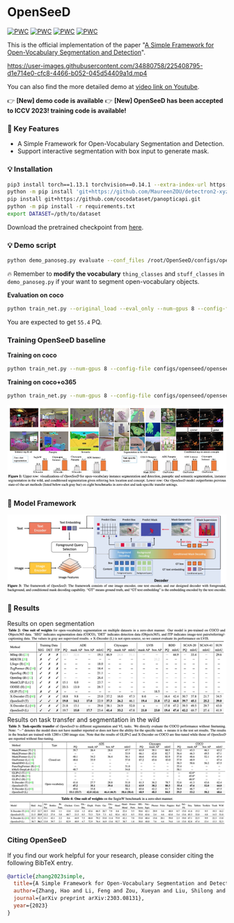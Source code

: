 # OpenSeeD
[![PWC](https://img.shields.io/endpoint.svg?url=https://paperswithcode.com/badge/a-simple-framework-for-open-vocabulary/panoptic-segmentation-on-coco-minival)](https://paperswithcode.com/sota/panoptic-segmentation-on-coco-minival?p=a-simple-framework-for-open-vocabulary)
[![PWC](https://img.shields.io/endpoint.svg?url=https://paperswithcode.com/badge/a-simple-framework-for-open-vocabulary/panoptic-segmentation-on-ade20k-val)](https://paperswithcode.com/sota/panoptic-segmentation-on-ade20k-val?p=a-simple-framework-for-open-vocabulary)
[![PWC](https://img.shields.io/endpoint.svg?url=https://paperswithcode.com/badge/a-simple-framework-for-open-vocabulary/instance-segmentation-on-ade20k-val)](https://paperswithcode.com/sota/instance-segmentation-on-ade20k-val?p=a-simple-framework-for-open-vocabulary)
[![PWC](https://img.shields.io/endpoint.svg?url=https://paperswithcode.com/badge/a-simple-framework-for-open-vocabulary/instance-segmentation-on-cityscapes-val)](https://paperswithcode.com/sota/instance-segmentation-on-cityscapes-val?p=a-simple-framework-for-open-vocabulary)

This is the official implementation of the paper "[A Simple Framework for Open-Vocabulary Segmentation and Detection](https://arxiv.org/pdf/2303.08131.pdf)".

https://user-images.githubusercontent.com/34880758/225408795-d1e714e0-cfc8-4466-b052-045d54409a1d.mp4

You can also find the more detailed demo at [video link on Youtube](https://www.youtube.com/watch?v=z4gsQw2n7iM).

:point_right: **[New] demo code is available**
:point_right: **[New] OpenSeeD has been accepted to ICCV 2023! training code is available!**

### :rocket: Key Features
- A Simple Framework for Open-Vocabulary Segmentation and Detection.
- Support interactive segmentation with box input to generate mask.

### :bulb: Installation
```sh
pip3 install torch==1.13.1 torchvision==0.14.1 --extra-index-url https://download.pytorch.org/whl/cu113
python -m pip install 'git+https://github.com/MaureenZOU/detectron2-xyz.git'
pip install git+https://github.com/cocodataset/panopticapi.git
python -m pip install -r requirements.txt
export DATASET=/pth/to/dataset
```
Download the pretrained checkpoint from [here](https://github.com/IDEA-Research/OpenSeeD/releases/download/openseed/model_state_dict_swint_51.2ap.pt).
### :bulb: Demo script
```sh
python demo_panoseg.py evaluate --conf_files /root/OpenSeeD/configs/openseed/openseed_swint_lang.yaml   --overrides WEIGHT /root/OpenSeeD/demo/model_state_dict_swint_51.2ap.pt
```
:fire: Remember to **modify the vocabulary**  `thing_classes` and `stuff_classes` in `demo_panoseg.py`  if your want to segment open-vocabulary objects.

**Evaluation on coco**
```sh
python train_net.py --original_load --eval_only --num-gpus 8 --config-file configs/openseed/openseed_swint_lang.yaml MODEL.WEIGHTS=[/path/to/lang/weight](https://github.com/IDEA-Research/OpenSeeD/releases/download/openseed/model_state_dict_swint_51.2ap.pt)
```
You are expected to get `55.4` PQ.
### Training OpenSeeD baseline
**Training on coco**
```sh
python train_net.py --num-gpus 8 --config-file configs/openseed/openseed_swint_lang.yaml --lang_weight [/path/to/lang/weight](https://github.com/IDEA-Research/OpenSeeD/releases/download/training/model_state_dict_only_language.pt)
```
**Training on coco+o365**
```sh
python train_net.py --num-gpus 8 --config-file configs/openseed/openseed_swint_lang_o365.yaml --lang_weight [/path/to/lang/weight](https://github.com/IDEA-Research/OpenSeeD/releases/download/training/model_state_dict_only_language.pt)
```

![hero_figure](figs/intro.jpg)
### :unicorn: Model Framework
![hero_figure](figs/framework.jpg)
### :volcano: Results
Results on open segmentation
![hero_figure](figs/results1.jpg)
Results on task transfer and segmentation in the wild
![hero_figure](figs/results2.jpg)


### <a name="CitingOpenSeeD"></a>Citing OpenSeeD

If you find our work helpful for your research, please consider citing the following BibTeX entry.

```BibTeX
@article{zhang2023simple,
  title={A Simple Framework for Open-Vocabulary Segmentation and Detection},
  author={Zhang, Hao and Li, Feng and Zou, Xueyan and Liu, Shilong and Li, Chunyuan and Gao, Jianfeng and Yang, Jianwei and Zhang, Lei},
  journal={arXiv preprint arXiv:2303.08131},
  year={2023}
}
```

